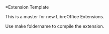 =Extension Template

This is a master for new LibreOffice Extensions.

Use make foldername to compile the extension.
